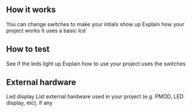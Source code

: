 <!---

This file is used to generate your project datasheet. Please fill in the information below and delete any unused
sections.

You can also include images in this folder and reference them in the markdown. Each image must be less than
512 kb in size, and the combined size of all images must be less than 1 MB.
-->

## How it works
You can change switches to make your intials show up
Explain how your project works
It uses a basic lcd
## How to test
See if the leds light up
Explain how to use your project
uses the switches
## External hardware
Led display
List external hardware used in your project (e.g. PMOD, LED display, etc), if any
